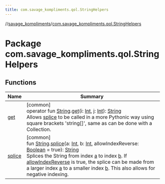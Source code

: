 ```yaml
---
title: com.savage_kompliments.qol.StringHelpers
---
```

//[savage_kompliments](../../index.html)/[com.savage_kompliments.qol.StringHelpers](index.html)



# Package com.savage_kompliments.qol.StringHelpers



## Functions


| Name | Summary |
|---|---|
| [get](get.html) | [common]<br>operator fun [String](https://kotlinlang.org/api/latest/jvm/stdlib/kotlin/-string/index.html).[get](get.html)(i: [Int](https://kotlinlang.org/api/latest/jvm/stdlib/kotlin/-int/index.html), j: [Int](https://kotlinlang.org/api/latest/jvm/stdlib/kotlin/-int/index.html)): [String](https://kotlinlang.org/api/latest/jvm/stdlib/kotlin/-string/index.html)<br>Allows [splice](splice.html) to be called in a more Pythonic way using square brackets 'string[]', same as can be done with a Collection. |
| [splice](splice.html) | [common]<br>fun [String](https://kotlinlang.org/api/latest/jvm/stdlib/kotlin/-string/index.html).[splice](splice.html)(a: [Int](https://kotlinlang.org/api/latest/jvm/stdlib/kotlin/-int/index.html), b: [Int](https://kotlinlang.org/api/latest/jvm/stdlib/kotlin/-int/index.html), allowIndexReverse: [Boolean](https://kotlinlang.org/api/latest/jvm/stdlib/kotlin/-boolean/index.html) = true): [String](https://kotlinlang.org/api/latest/jvm/stdlib/kotlin/-string/index.html)<br>Splices the String from index [a](splice.html) to index [b](splice.html). If [allowIndexReverse](splice.html) is true, the splice can be made from a larger index [a](splice.html) to a smaller index [b](splice.html). This also allows for negative indexing. |

